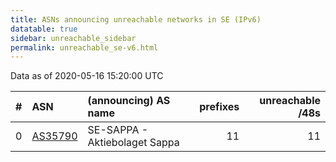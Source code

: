 ```yaml
---
title: ASNs announcing unreachable networks in SE (IPv6)
datatable: true
sidebar: unreachable_sidebar
permalink: unreachable_se-v6.html
---
```


Data as of 2020-05-16 15:20:00 UTC


<div class="datatable-begin"></div>

|   # | ASN                                    | (announcing) AS name          |   prefixes |   unreachable /48s |
|----:|:---------------------------------------|:------------------------------|-----------:|-------------------:|
|   0 | [AS35790](unreachable_AS35790-v6.html) | SE-SAPPA - Aktiebolaget Sappa |         11 |                 11 |

<div class="datatable-end"></div>